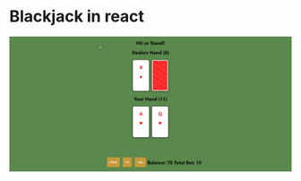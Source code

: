 # Blackjack in react

![alt text](https://github.com/Jonathankjellen/blackjack-react/blob/main/images/ingame.png?raw=true)
